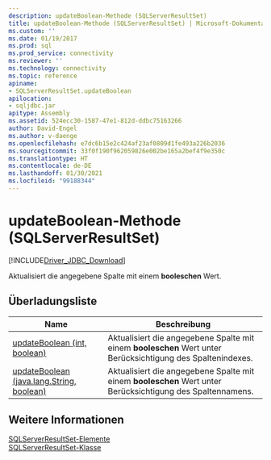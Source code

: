 ```yaml
---
description: updateBoolean-Methode (SQLServerResultSet)
title: updateBoolean-Methode (SQLServerResultSet) | Microsoft-Dokumentation
ms.custom: ''
ms.date: 01/19/2017
ms.prod: sql
ms.prod_service: connectivity
ms.reviewer: ''
ms.technology: connectivity
ms.topic: reference
apiname:
- SQLServerResultSet.updateBoolean
apilocation:
- sqljdbc.jar
apitype: Assembly
ms.assetid: 524ecc30-1587-47e1-812d-ddbc75163266
author: David-Engel
ms.author: v-daenge
ms.openlocfilehash: e7dc6b15e2c424af23af0809d1fe493a226b2036
ms.sourcegitcommit: 33f0f190f962059826e002be165a2bef4f9e350c
ms.translationtype: HT
ms.contentlocale: de-DE
ms.lasthandoff: 01/30/2021
ms.locfileid: "99188344"
---
```

# <a name="updateboolean-method-sqlserverresultset"></a>updateBoolean-Methode (SQLServerResultSet)
[!INCLUDE[Driver_JDBC_Download](../../../includes/driver_jdbc_download.md)]

  Aktualisiert die angegebene Spalte mit einem **booleschen** Wert.  
  
## <a name="overload-list"></a>Überladungsliste  
  
|Name|Beschreibung|  
|----------|-----------------|  
|[updateBoolean (int, boolean)](../../../connect/jdbc/reference/updateboolean-method-int-boolean.md)|Aktualisiert die angegebene Spalte mit einem **booleschen** Wert unter Berücksichtigung des Spaltenindexes.|  
|[updateBoolean (java.lang.String, boolean)](../../../connect/jdbc/reference/updateboolean-method-java-lang-string-boolean.md)|Aktualisiert die angegebene Spalte mit einem **booleschen** Wert unter Berücksichtigung des Spaltennamens.|  
  
## <a name="see-also"></a>Weitere Informationen  
 [SQLServerResultSet-Elemente](../../../connect/jdbc/reference/sqlserverresultset-members.md)   
 [SQLServerResultSet-Klasse](../../../connect/jdbc/reference/sqlserverresultset-class.md)  
  
  
